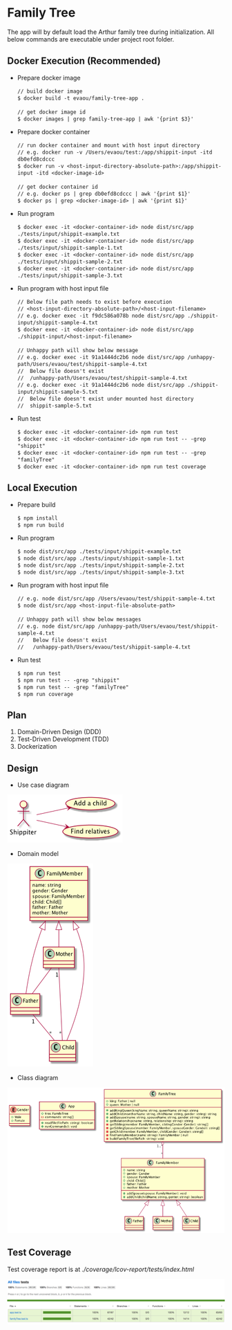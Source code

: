 # Family Tree

The app will by default load the Arthur family tree during initialization. All below commands are executable under project root folder.

## Docker Execution (Recommended)

- Prepare docker image

    ```
    // build docker image
    $ docker build -t evaou/family-tree-app .

    // get docker image id
    $ docker images | grep family-tree-app | awk '{print $3}'
    ```

- Prepare docker container

    ```
    // run docker container and mount with host input directory
    // e.g. docker run -v /Users/evaou/test:/app/shippit-input -itd db0efd8cdccc
    $ docker run -v <host-input-directory-absolute-path>:/app/shippit-input -itd <docker-image-id>

    // get docker container id
    // e.g. docker ps | grep db0efd8cdccc | awk '{print $1}'
    $ docker ps | grep <docker-image-id> | awk '{print $1}'
    ```

- Run program

    ```
    $ docker exec -it <docker-container-id> node dist/src/app ./tests/input/shippit-example.txt
    $ docker exec -it <docker-container-id> node dist/src/app ./tests/input/shippit-sample-1.txt
    $ docker exec -it <docker-container-id> node dist/src/app ./tests/input/shippit-sample-2.txt
    $ docker exec -it <docker-container-id> node dist/src/app ./tests/input/shippit-sample-3.txt
    ```

- Run program with host input file

    ```
    // Below file path needs to exist before execution
    // <host-input-directory-absolute-path>/<host-input-filename>
    // e.g. docker exec -it f9dc586a078b node dist/src/app ./shippit-input/shippit-sample-4.txt 
    $ docker exec -it <docker-container-id> node dist/src/app ./shippit-input/<host-input-filename>

    // Unhappy path will show below message
    // e.g. docker exec -it 91a1444dc2b6 node dist/src/app /unhappy-path/Users/evaou/test/shippit-sample-4.txt
    //  Below file doesn't exist
    //  /unhappy-path/Users/evaou/test/shippit-sample-4.txt
    // e.g. docker exec -it 91a1444dc2b6 node dist/src/app ./shippit-input/shippit-sample-5.txt
    //  Below file doesn't exist under mounted host directory
    //  shippit-sample-5.txt
    ```

- Run test

    ```
    $ docker exec -it <docker-container-id> npm run test
    $ docker exec -it <docker-container-id> npm run test -- -grep "shippit"
    $ docker exec -it <docker-container-id> npm run test -- -grep "familyTree"
    $ docker exec -it <docker-container-id> npm run test coverage
    ```

## Local Execution

- Prepare build

    ```
    $ npm install
    $ npm run build
    ```

- Run program

    ```
    $ node dist/src/app ./tests/input/shippit-example.txt
    $ node dist/src/app ./tests/input/shippit-sample-1.txt
    $ node dist/src/app ./tests/input/shippit-sample-2.txt
    $ node dist/src/app ./tests/input/shippit-sample-3.txt
    ```

- Run program with host input file

    ```
    // e.g. node dist/src/app /Users/evaou/test/shippit-sample-4.txt
    $ node dist/src/app <host-input-file-absolute-path>

    // Unhappy path will show below messages
    // e.g. node dist/src/app /unhappy-path/Users/evaou/test/shippit-sample-4.txt
    //   Below file doesn't exist
    //   /unhappy-path/Users/evaou/test/shippit-sample-4.txt
    ```

- Run test

    ```
    $ npm run test
    $ npm run test -- -grep "shippit"
    $ npm run test -- -grep "familyTree"
    $ npm run coverage
    ```

## Plan

1. Domain-Driven Design (DDD)
2. Test-Driven Development (TDD)
3. Dockerization

## Design

- Use case diagram

![](res/use-case-diagram.png)

- Domain model

![](res/domain-model.png)

- Class diagram

![](res/class-diagram.png)

## Test Coverage
Test coverage report is at _./coverage/lcov-report/tests/index.html_

![](res/test-coverage.png)